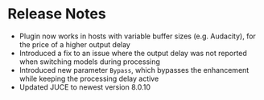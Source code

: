 # Release Notes

- Plugin now works in hosts with variable buffer sizes (e.g. Audacity), for the price of a higher output delay
- Introduced a fix to an issue where the output delay was not reported when switching models during processing
- Introduced new parameter `Bypass`, which bypasses the enhancement while keeping the processing delay active
- Updated JUCE to newest version 8.0.10
